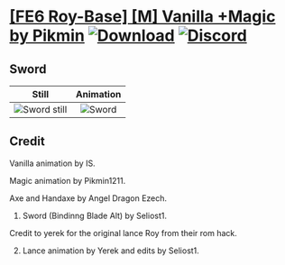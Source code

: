 # [\[FE6 Roy-Base\] \[M\] Vanilla +Magic by Pikmin](./) [![Download](https://img.shields.io/badge/Download--red?style=social&logo=github)](https://minhaskamal.github.io/DownGit/#/home?url=https://github.com/Klokinator/FE-Repo/tree/main/Battle%20Animations%2FLords%20-%20Vanilla%20and%20Custom%2F%5BFE6%20Roy-Base%5D%20%5BM%5D%20Vanilla%20%2BMagic%20by%20Pikmin%2F1.%20Sword) [![Discord](https://img.shields.io/badge/Discord--blue?style=social&logo=discord)](https://discord.gg/C7VNGnyTPA)

## Sword

| Still | Animation |
| :---: | :-------: |
| ![Sword still](./Sword_000.png) | ![Sword](./Sword.gif) |

## Credit

Vanilla animation by IS.

Magic animation by Pikmin1211.

Axe and Handaxe by Angel Dragon Ezech.

1. Sword (Bindinng Blade Alt) by Seliost1.

Credit to yerek for the original lance Roy from their rom hack.

2. Lance animation by Yerek and edits by Seliost1.
